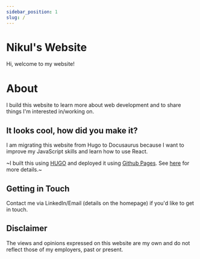 ```yaml
---
sidebar_position: 1
slug: /
---
```


# Nikul's Website

Hi, welcome to my website!

# About

I build this website to learn more about web development and to share things I'm interested in/working on.

## It looks cool, how did you make it?
I am migrating this website from Hugo to Docusaurus because I want to improve my JavaScript skills and learn how to use React.

~I built this using [HUGO](https://gohugo.io/) and deployed it using [Github Pages](https://docs.github.com/en/pages). See [here](/projects/this_website) for more details.~

## Getting in Touch
Contact me via LinkedIn/Email (details on the homepage) if you'd like to get in touch.

## Disclaimer

The views and opinions expressed on this website are my own and do not reflect those of my employers, past or present.
